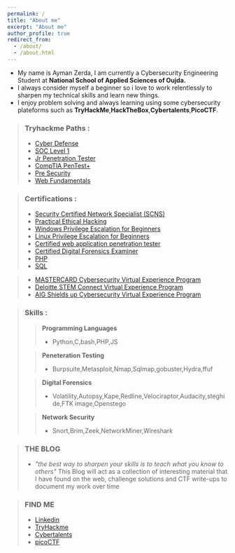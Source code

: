 ```yaml
---
permalink: /
title: "About me"
excerpt: "About me"
author_profile: true
redirect_from: 
  - /about/
  - /about.html
---
```



* My name is Ayman Zerda, I am currently a Cybersecurity Engineering Student at **National School of Applied Sciences of Oujda.**
* I always consider myself a beginner so i love to work relentlessly to sharpen my technical skills and learn new things.
* I enjoy problem solving and always learning using some cybersecurity plateforms such as **TryHackMe**,**HackTheBox**,**Cybertalents**,**PicoCTF**.

<script src="https://tryhackme.com/badge/710464"></script>
>
> ### Tryhackme Paths :
>* [Cyber Defense](https://tryhackme-certificates.s3-eu-west-1.amazonaws.com/THM-IMJWWN5Z9S.png)
>* [SOC Level 1](https://tryhackme-certificates.s3-eu-west-1.amazonaws.com/THM-IHQOABLZ6E.png)
>* [Jr Penetration Tester](https://tryhackme-certificates.s3-eu-west-1.amazonaws.com/THM-9AVCHFIMUT.png)
>* [CompTIA PenTest+](https://tryhackme-certificates.s3-eu-west-1.amazonaws.com/THM-XT1Q9F8HXW.png)
>* [Pre Security](https://tryhackme-certificates.s3-eu-west-1.amazonaws.com/THM-IWREBY7WHP.png)
>* [Web Fundamentals](https://tryhackme-certificates.s3-eu-west-1.amazonaws.com/THM-HRV8T0BJFH.png)

> ### Certifications :
>* [Security Certified Network Specialist (SCNS)](https://ondemand.icsiglobal.com/certificates/g0iq7bhrxo)
>* [Practical Ethical Hacking](https://github.com/aymanzerda-sudotime/TCM/blob/main/certificate-of-completion-for-practical-ethical-hacking-the-complete-course.pdf)
>* [Windows Privilege Escalation for Beginners](https://github.com/aymanzerda-sudotime/TCM/blob/main/certificate-of-completion-for-windows-privilege-escalation-for-beginners.pdf)
>* [Linux Privilege Escalation for Beginners](https://github.com/aymanzerda-sudotime/TCM/blob/main/certificate-of-completion-for-linux-privilege-escalation-for-beginners.pdf)
>* [Certified web application penetration tester](https://cybertalents.com/account/profile/me)
>* [Certified Digital Forensics Examiner](https://cybertalents.com/account/profile/me)
>* [PHP](https://www.sololearn.com/Certificate/CT-DXMM5XQ0/jpg)
>* [SQL](https://www.sololearn.com/Certificate/CT-AS6TIPSG/png)

>* [MASTERCARD Cybersecurity Virtual Experience Program](https://forage-uploads-prod.s3.amazonaws.com/completion-certificates/mastercard/vcKAB5yYAgvemepGQ_Mastercard_8kMDXWxYZ8oYWRap2_1657553043153_completion_certificate.pdf)
>* [Deloitte STEM Connect Virtual Experience Program](https://forage-uploads-prod.s3.amazonaws.com/completion-certificates/Deloitte%20Australia/YPWCiGNTkr6QxcpEu_Deloitte%20Australia_8kMDXWxYZ8oYWRap2_1657717126109_completion_certificate.pdf)
>* [AIG Shields up Cybersecurity Virtual Experience Program](https://forage-uploads-prod.s3.amazonaws.com/completion-certificates/aig/2ZFnEGEDKTQMtEv9C_AIG_8kMDXWxYZ8oYWRap2_1657833831491_completion_certificate.pdf)


>### Skills :
>>**Programming Languages**
>>* Python,C,bash,PHP,JS 
>
>>**Peneteration Testing**
>>* Burpsuite,Metasploit,Nmap,Sqlmap,gobuster,Hydra,ffuf
>
>>**Digital Forensics**
>>* Volatility,Autopsy,Kape,Redline,Velociraptor,Audacity,steghide,FTK image,Openstego
>
>>**Network Security**
>>* Snort,Brim,Zeek,NetworkMiner,Wireshark

>

>### THE BLOG
>* *"the best way to sharpen your skills is to teach what you know to others"* This Blog will act as a collection of interesting material that I have found on the web, challenge solutions and CTF write-ups to document my work over time

>### FIND ME
>* [Linkedin](https://www.linkedin.com/in/ayman-zerda-0656531b0/)
>* [TryHackme](https://tryhackme.com/p/hammer.time)
>* [Cybertalents](https://cybertalents.com/members/aymanZerda/profile)
>* [picoCTF](https://play.picoctf.org/users/AymanZerda)

